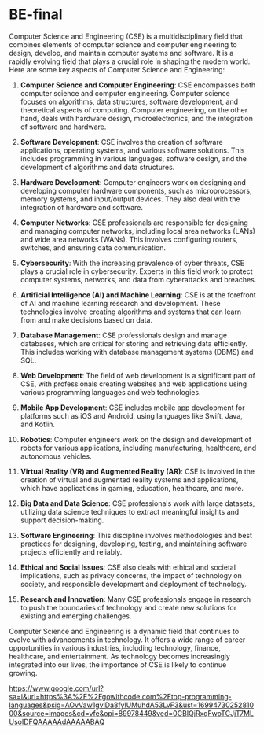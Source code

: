 # BE-final

Computer Science and Engineering (CSE) is a multidisciplinary field that combines elements of computer science and computer engineering to design, develop, and maintain computer systems and software. It is a rapidly evolving field that plays a crucial role in shaping the modern world. Here are some key aspects of Computer Science and Engineering:

1. **Computer Science and Computer Engineering**: CSE encompasses both computer science and computer engineering. Computer science focuses on algorithms, data structures, software development, and theoretical aspects of computing. Computer engineering, on the other hand, deals with hardware design, microelectronics, and the integration of software and hardware.

2. **Software Development**: CSE involves the creation of software applications, operating systems, and various software solutions. This includes programming in various languages, software design, and the development of algorithms and data structures.

3. **Hardware Development**: Computer engineers work on designing and developing computer hardware components, such as microprocessors, memory systems, and input/output devices. They also deal with the integration of hardware and software.

4. **Computer Networks**: CSE professionals are responsible for designing and managing computer networks, including local area networks (LANs) and wide area networks (WANs). This involves configuring routers, switches, and ensuring data communication.

5. **Cybersecurity**: With the increasing prevalence of cyber threats, CSE plays a crucial role in cybersecurity. Experts in this field work to protect computer systems, networks, and data from cyberattacks and breaches.

6. **Artificial Intelligence (AI) and Machine Learning**: CSE is at the forefront of AI and machine learning research and development. These technologies involve creating algorithms and systems that can learn from and make decisions based on data.

7. **Database Management**: CSE professionals design and manage databases, which are critical for storing and retrieving data efficiently. This includes working with database management systems (DBMS) and SQL.

8. **Web Development**: The field of web development is a significant part of CSE, with professionals creating websites and web applications using various programming languages and web technologies.

9. **Mobile App Development**: CSE includes mobile app development for platforms such as iOS and Android, using languages like Swift, Java, and Kotlin.

10. **Robotics**: Computer engineers work on the design and development of robots for various applications, including manufacturing, healthcare, and autonomous vehicles.

11. **Virtual Reality (VR) and Augmented Reality (AR)**: CSE is involved in the creation of virtual and augmented reality systems and applications, which have applications in gaming, education, healthcare, and more.

12. **Big Data and Data Science**: CSE professionals work with large datasets, utilizing data science techniques to extract meaningful insights and support decision-making.

13. **Software Engineering**: This discipline involves methodologies and best practices for designing, developing, testing, and maintaining software projects efficiently and reliably.

14. **Ethical and Social Issues**: CSE also deals with ethical and societal implications, such as privacy concerns, the impact of technology on society, and responsible development and deployment of technology.

15. **Research and Innovation**: Many CSE professionals engage in research to push the boundaries of technology and create new solutions for existing and emerging challenges.

Computer Science and Engineering is a dynamic field that continues to evolve with advancements in technology. It offers a wide range of career opportunities in various industries, including technology, finance, healthcare, and entertainment. As technology becomes increasingly integrated into our lives, the importance of CSE is likely to continue growing.

https://www.google.com/url?sa=i&url=https%3A%2F%2Fgowithcode.com%2Ftop-programming-languages&psig=AOvVaw1gvlDa8fylUMuhdA53LvF3&ust=1699473025281000&source=images&cd=vfe&opi=89978449&ved=0CBIQjRxqFwoTCJjT7MLUsoIDFQAAAAAdAAAAABAQ
